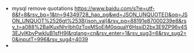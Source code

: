 * mysql remove quotations  https://www.baidu.com/s?ie=utf-8&f=8&rsv_bp=1&tn=94349728_hao_pg&wd=JSON_UNQUOTE()&oq=JSON_UNQUOT%2526gt%253B(json_val)&rsv_pq=88191e87000239e8&rsv_t=a088%2BalKuxNhrIbh0zToxMSoEjM0qquaY6HssiD2bx3E9ZP96v4S3EJylKbvPwkIuB1sfH9I&rqlang=cn&rsv_enter=1&rsv_sug3=6&rsv_sug2=0&inputT=996&rsv_sug4=4039
* 
